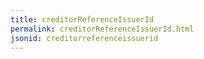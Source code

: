 ```yaml
---
title: creditorReferenceIssuerId
permalink: creditorReferenceIssuerId.html
jsonid: creditorreferenceissuerid
---
```

